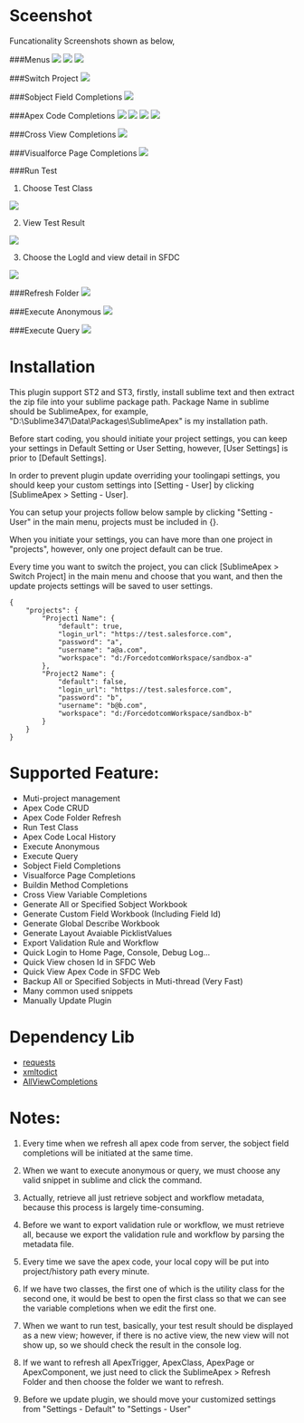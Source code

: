 # Sceenshot #
Funcationality Screenshots shown as below,

###Menus
<img src="https://raw.github.com/xjsender/SublimeApex/master/screenshot/main%20menu.png" />
<img src="https://raw.github.com/xjsender/SublimeApex/master/screenshot/siderbar%20menu.png" />
<img src="https://raw.github.com/xjsender/SublimeApex/master/screenshot/context%20menu.png" />

###Switch Project
<img src="https://raw.github.com/xjsender/SublimeApex/master/screenshot/switch%20project.png" />

###Sobject Field Completions
<img src="https://raw.github.com/xjsender/SublimeApex/master/screenshot/sobject%20field%20completions.png" />

###Apex Code Completions
<img src="https://raw.github.com/xjsender/SublimeApex/master/screenshot/Apex%20code%20completions.png" />
<img src="https://raw.github.com/xjsender/SublimeApex/master/screenshot/map%20completions.png" />
<img src="https://raw.github.com/xjsender/SublimeApex/master/screenshot/set%20completions.png" />
<img src="https://raw.github.com/xjsender/SublimeApex/master/screenshot/list%20completions.png" />

###Cross View Completions
<img src="https://raw.github.com/xjsender/SublimeApex/master/screenshot/cross%20view%20completions.png" />

###Visualforce Page Completions
<img src="https://raw.github.com/xjsender/SublimeApex/master/screenshot/visualforce%20page%20completions.png" />

###Run Test
1. Choose Test Class
<img src="https://raw.github.com/xjsender/SublimeApex/master/screenshot/choose%20test%20class.png" />

2. View Test Result
<img src="https://raw.github.com/xjsender/SublimeApex/master/screenshot/test%20result.png" />

3. Choose the LogId and view detail in SFDC
<img src="https://raw.github.com/xjsender/SublimeApex/master/screenshot/view%20debug%20log.png" />

###Refresh Folder
<img src="https://raw.github.com/xjsender/SublimeApex/master/screenshot/refresh%20folder.png" />

###Execute Anonymous
<img src="https://raw.github.com/xjsender/SublimeApex/master/screenshot/execute%20anonymous.png" />

###Execute Query
<img src="https://raw.github.com/xjsender/SublimeApex/master/screenshot/execute%20query.png" />

# Installation #
This plugin support ST2 and ST3, firstly, install sublime text and then extract the zip file into your sublime package path.
Package Name in sublime should be SublimeApex, for example, "D:\Sublime347\Data\Packages\SublimeApex" is my installation path.

Before start coding, you should initiate your project settings, you can keep your settings in Default Setting or User Setting, however, [User Settings] is prior to [Default Settings].

In order to prevent plugin update overriding your toolingapi settings, you should keep your custom settings into [Setting - User] by clicking [SublimeApex > Setting - User].

You can setup your projects follow below sample by clicking "Setting - User" in the main menu, projects must be included in {}.

When you initiate your settings, you can have more than one project in "projects", however, only one project default can be true.

Every time you want to switch the project, you can click [SublimeApex > Switch Project] in the main menu and choose that you want, and then the update projects settings will be saved to user settings.
``` 
{
    "projects": {
        "Project1 Name": {
            "default": true,
            "login_url": "https://test.salesforce.com",
            "password": "a",
            "username": "a@a.com",
            "workspace": "d:/ForcedotcomWorkspace/sandbox-a"
        },
        "Project2 Name": {
            "default": false,
            "login_url": "https://test.salesforce.com",
            "password": "b",
            "username": "b@b.com",
            "workspace": "d:/ForcedotcomWorkspace/sandbox-b"
        }
    }
}
```

# Supported Feature: #
+ Muti-project management
+ Apex Code CRUD
+ Apex Code Folder Refresh
+ Run Test Class
+ Apex Code Local History
+ Execute Anonymous
+ Execute Query
+ Sobject Field Completions
+ Visualforce Page Completions
+ Buildin Method Completions
+ Cross View Variable Completions
+ Generate All or Specified Sobject Workbook
+ Generate Custom Field Workbook (Including Field Id)
+ Generate Global Describe Workbook
+ Generate Layout Avaiable PicklistValues
+ Export Validation Rule and Workflow
+ Quick Login to Home Page, Console, Debug Log...
+ Quick View chosen Id in SFDC Web
+ Quick View Apex Code in SFDC Web
+ Backup All or Specified Sobjects in Muti-thread (Very Fast)
+ Many common used snippets
+ Manually Update Plugin

# Dependency Lib #
+ [requests](https://github.com/kennethreitz/requests)
+ [xmltodict](https://github.com/martinblech/xmltodict)
+ [AllViewCompletions](https://github.com/alienhard/SublimeAllAutocomplete/blob/master/all_views_completions.py)

# Notes: #
1. Every time when we refresh all apex code from server, the sobject field completions will be initiated at the same time.

2. When we want to execute anonymous or query, we must choose any valid snippet in sublime and click the command.

3. Actually, retrieve all just retrieve sobject and workflow metadata, because this process is largely time-consuming.

4. Before we want to export validation rule or workflow, we must retrieve all, because we export the validation rule and workflow by parsing the metadata file.

5. Every time we save the apex code, your local copy will be put into project/history path every minute.

6. If we have two classes, the first one of which is the utility class for the second one, it would be best to open the first class so that we can see the variable completions when we edit the first one.

7. When we want to run test, basically, your test result should be displayed as a new view; however, if there is no active view, the new view will not show up, so we should check the result in the console log.

8. If we want to refresh all ApexTrigger, ApexClass, ApexPage or ApexComponent, we just need to click the SublimeApex > Refresh Folder and then choose the folder we want to refresh.

9. Before we update plugin, we should move your customized settings from "Settings - Default" to "Settings - User"
